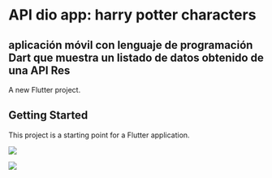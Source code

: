 # API dio app: harry potter characters
## aplicación móvil con lenguaje de programación Dart que muestra un listado de datos obtenido de una API Res

A new Flutter project.

## Getting Started

This project is a starting point for a Flutter application.

![](https://i.stack.imgur.com/snvqt.png)

![](https://i.stack.imgur.com/SCjVz.png)

